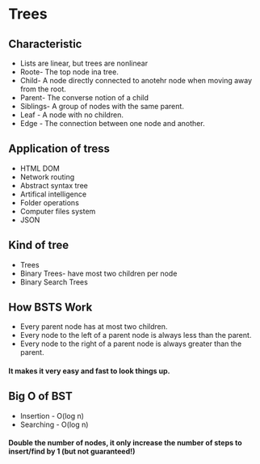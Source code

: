 # Trees

## Characteristic
* Lists are linear, but trees are nonlinear
* Roote- The top node ina tree.
* Child- A node directly connected to anotehr node when moving away from the root.
* Parent- The converse notion of a child
* Siblings- A group of nodes with the same parent.
* Leaf - A node with no children.
* Edge - The connection between one node and another.


## Application of tress
* HTML DOM
* Network routing
* Abstract syntax tree
* Artifical intelligence
* Folder operations
* Computer files system
* JSON 

## Kind of tree
* Trees
* Binary Trees- have most two children per node
* Binary Search Trees

## How BSTS Work
* Every parent node has at most two children.
* Every node to the left of a parent node is always less than the parent.
* Every node to the right of a parent node is always greater than the parent.
#### It makes it very easy and fast to look things up.




## Big O of BST
* Insertion - O(log n)
* Searching - O(log n)
#### Double the number of nodes, it only increase the number of steps to insert/find by 1 (but not guaranteed!)